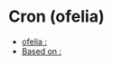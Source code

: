 # Cron (ofelia)

* [ofelia :](https://github.com/mcuadros/ofelia)
* [Based on :](https://godoc.org/github.com/robfig/cron)
